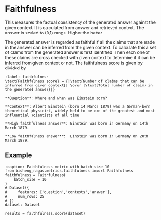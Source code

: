 # Faithfulness

This measures the factual consistency of the generated answer against the given context. It is calculated from answer and retrieved context. The answer is scaled to (0,1) range. Higher the better.

The generated answer is regarded as faithful if all the claims that are made in the answer can be inferred from the given context. To calculate this a set of claims from the generated answer is first identified. Then each one of these claims are cross checked with given context to determine if it can be inferred from given context or not. The faithfulness score is given by divided by

```{math}
:label: faithfulness
\text{Faithfulness score} = {|\text{Number of claims that can be inferred from given context}| \over |\text{Total number of claims in the generated answer}|}
```


```{hint}
**Question**: Where and when was Einstein born?

**Context**: Albert Einstein (born 14 March 1879) was a German-born theoretical physicist, widely held to be one of the greatest and most influential scientists of all time

**High faithfulness answer**: Einstein was born in Germany on 14th March 1879.

**Low faithfulness answer**:  Einstein was born in Germany on 20th March 1879.
```


## Example

```{code-block} python
:caption: Faithfulness metric with batch size 10
from bisheng_ragas.metrics.faithfulness import Faithfulness
faithfulness = Faithfulness(
    batch_size = 10
)
# Dataset({
#     features: ['question','contexts','answer'],
#     num_rows: 25
# })
dataset: Dataset

results = faithfulness.score(dataset)
```



